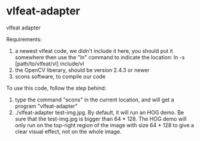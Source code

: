 vlfeat-adapter
==============

vlfeat adapter

Requirements:
1. a newest vlfeat code, we didn't include it here, you should put it somewhere then use the "ln" command to indicate the location: ln -s [path/to/vlfeat/vl] include/vl
2. the OpenCV liberary, should be version 2.4.3 or newer
3. scons software, to compile our code

To use this code, follow the step behind:
1. type the command "scons" in the current location, and will get a program "vlfeat-adapter"
2. ./vlfeat-adapter test-img.jpg. By default, it will run an HOG demo. Be sure that the test-img.jpg is bigger than 64 * 128. The HOG demo will only run on the top-right region of the image with size 64 * 128 to give a clear visual effect, not on the whole image.
